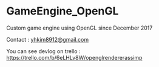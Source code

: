 # GameEngine_OpenGL
Custom game engine using OpenGL since December 2017

Contact : yhkim8912@gmail.com

You can see devlog on trello : https://trello.com/b/6eLHLv8W/openglrendererassimp
